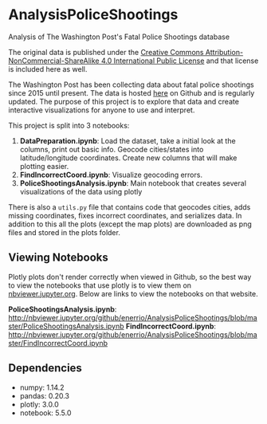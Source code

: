 # AnalysisPoliceShootings
Analysis of The Washington Post's Fatal Police Shootings database

The original data is published under the [Creative Commons Attribution-NonCommercial-ShareAlike 4.0 International Public License](https://creativecommons.org/licenses/by-nc-sa/4.0/) and that license is included here as well.

The Washington Post has been collecting data about fatal police shootings since 2015 until present. The data is hosted [here](https://github.com/washingtonpost/data-police-shootings) on Github and is regularly updated. The purpose of this project is to explore that data and create interactive visualizations for anyone to use and interpret.

This project is split into 3 notebooks:

1. **DataPreparation.ipynb**: Load the dataset, take a initial look at the columns, print out basic info. Geocode cities/states into latitude/longitude coordinates. Create new columns that will make plotting easier.
2. **FindIncorrectCoord.ipynb**: Visualize geocoding errors.
3. **PoliceShootingsAnalysis.ipynb**: Main notebook that creates several visualizations of the data using plotly

There is also a `utils.py` file that contains code that geocodes cities, adds missing coordinates, fixes incorrect coordinates, and serializes data. In addition to this all the plots (except the map plots) are downloaded as png files and stored in the plots folder.

## Viewing Notebooks
Plotly plots don't render correctly when viewed in Github, so the best way to view the notebooks that use plotly is to view them on [nbviewer.jupyter.org](http://nbviewer.jupyter.org). Below are links to view the notebooks on that website.

**PoliceShootingsAnalysis.ipynb**: http://nbviewer.jupyter.org/github/enerrio/AnalysisPoliceShootings/blob/master/PoliceShootingsAnalysis.ipynb
**FindIncorrectCoord.ipynb**: http://nbviewer.jupyter.org/github/enerrio/AnalysisPoliceShootings/blob/master/FindIncorrectCoord.ipynb

## Dependencies
* numpy: 1.14.2
* pandas: 0.20.3
* plotly: 3.0.0
* notebook: 5.5.0

